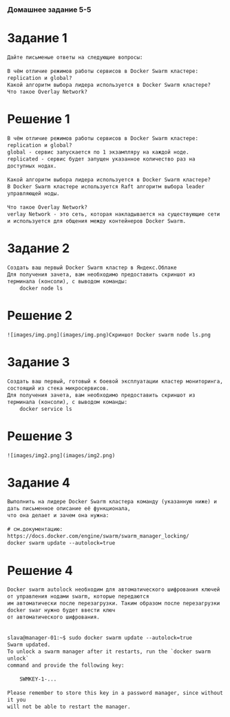 ### Домашнее задание 5-5

# Задание 1
    
    Дайте письменые ответы на следующие вопросы:

    В чём отличие режимов работы сервисов в Docker Swarm кластере: replication и global?
    Какой алгоритм выбора лидера используется в Docker Swarm кластере?
    Что такое Overlay Network?

# Решение 1
    
    В чём отличие режимов работы сервисов в Docker Swarm кластере: replication и global?
    global - сервис запускается по 1 экзампляру на каждой ноде.
    replicated - сервис будет запущен указанное количество раз на доступных нодах.

    Какой алгоритм выбора лидера используется в Docker Swarm кластере?
    В Docker Swarm кластере используется Raft алгоритм выбора leader управляющей ноды.

    Что такое Overlay Network?
    verlay Network - это сеть, которая накладывается на существующие сети и используется для общения между контейнеров Docker Swarm.


# Задание 2

    Создать ваш первый Docker Swarm кластер в Яндекс.Облаке
    Для получения зачета, вам необходимо предоставить скриншот из терминала (консоли), с выводом команды:
        docker node ls

# Решение 2

    ![images/img.png](images/img.png)Скриншот Docker swarm node ls.png


# Задание 3

    Создать ваш первый, готовый к боевой эксплуатации кластер мониторинга, состоящий из стека микросервисов.
    Для получения зачета, вам необходимо предоставить скриншот из терминала (консоли), с выводом команды:
        docker service ls


# Решение 3

    ![images/img2.png](images/img2.png)


# Задание 4

    Выполнить на лидере Docker Swarm кластера команду (указанную ниже) и дать письменное описание её функционала, 
    что она делает и зачем она нужна:

    # см.документацию: https://docs.docker.com/engine/swarm/swarm_manager_locking/
    docker swarm update --autolock=true

# Решение 4

    Docker swarm autolock необходим для автоматического шифрования ключей от управления нодами swarm, которые передаются 
    им автоматически после перезагрузки. Таким образом после перезагрузки docker swar нужно будет ввести ключ 
    от автоматического шифрования.


    slava@manager-01:~$ sudo docker swarm update --autolock=true
    Swarm updated.
    To unlock a swarm manager after it restarts, run the `docker swarm unlock`
    command and provide the following key:
    
        SWMKEY-1-...
    
    Please remember to store this key in a password manager, since without it you
    will not be able to restart the manager.
